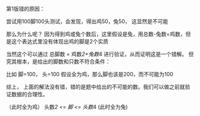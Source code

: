  第1版错的原因：
 
 尝试用100脚100头测试，会发现，得出鸡50，兔50， 这显然是不可能
 
 那么为什么呢？
 因为得到鸡或兔个数后，这里假设是兔，用总数-兔数=鸡数，但是这个表达式里没有体现出鸡的脚是2个实质  
 
 当然这个可以通过 总脚数 = 鸡数*2+兔数*4 进行验证，从而证明这是一个错解。
 但究其根本，是给出的脚数和只数不符合条件：
 
 比如 脚=100， 头=100
 假设全为鸡，那么脚也该是200，而不可能为100
 
 
 
 综上，
 上面的解法没有错，错的是题中给出的不可能的数。我们可以做之前就验证数据的合理性。
 
 （此时全为鸡） 头数*2 <= 脚 <= 头数*4 (此时全为兔)
 
 
 
 
 
 
 
 
 
 
 
